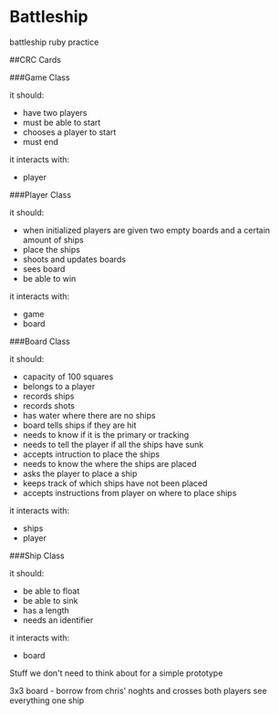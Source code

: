 Battleship
==============
battleship ruby practice

##CRC Cards

###Game Class

it should:
- have two players
- must be able to start
- chooses a player to start
- must end

it interacts with:
- player

###Player Class

it should:
- when initialized players are given two empty boards and a certain amount of ships
- place the ships
- shoots and updates boards
- sees board
- be able to win


it interacts with:
- game
- board

###Board Class

it should:
- capacity of 100 squares
- belongs to a player
- records ships
- records shots
- has water where there are no ships
- board tells ships if they are hit
- needs to know if it is the primary or tracking
- needs to tell the player if all the ships have sunk
- accepts intruction to place the ships
- needs to know the where the ships are placed
- asks the player to place a ship
- keeps track of which ships have not been placed
- accepts instructions from player on where to place ships

it interacts with:
- ships
- player

###Ship Class

it should:
- be able to float
- be able to sink
- has a length
- needs an identifier 

it interacts with:
- board

Stuff we don't need to think about for a simple prototype

3x3 board - borrow from chris' noghts and crosses
both players see everything
one ship      
